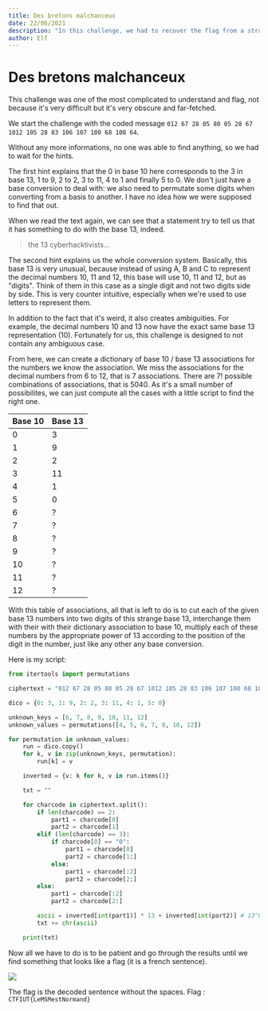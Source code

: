 ```yaml
---
title: Des bretons malchanceux
date: 22/06/2021
description: "In this challenge, we had to recover the flag from a strange sequence of numbers encoded with a weird custom base 13 and a few permutations."
author: Elf
---
```


# Des bretons malchanceux

This challenge was one of the most complicated to understand and flag, not because it's very difficult but it's very obscure and far-fetched.

We start the challenge with the coded message `012 67 28 05 80 05 28 67 1012 105 28 83 106 107 100 68 108 64`.

Without any more informations, no one was able to find anything, so we had to wait for the hints.

The first hint explains that the 0 in base 10 here corresponds to the 3 in base 13, 1 to 9, 2 to 2, 3 to 11, 4 to 1 and finally 5 to 0. We don't just have a base conversion to deal with: we also need to permutate some digits when converting from a basis to another. I have no idea how we were supposed to find that out.

When we read the text again, we can see that a statement try to tell us that it has something to do with the base 13, indeed.

> the 13 cyberhacktivists...

The second hint explains us the whole conversion system. Basically, this base 13 is very unusual, because instead of using A, B and C to represent the decimal numbers 10, 11 and 12, this base will use 10, 11 and 12, but as "digits". Think of them in this case as a single digit and not two digits side by side. This is very counter intuitive, especially when we're used to use letters to represent them.

In addition to the fact that it's weird, it also creates ambiguities. For example, the decimal numbers 10 and 13 now have the exact same base 13 representation (10). Fortunately for us, this challenge is designed to not contain any ambiguous case.

From here, we can create a dictionary of base 10 / base 13 associations for the numbers we know the association. We miss the associations for the decimal numbers from 6 to 12, that is 7 associations. There are 7! possible combinations of associations, that is 5040. As it's a small number of possibilites, we can just compute all the cases with a little script to find the right one.

| Base 10 | Base 13 |
|---------|---------|
| 0       | 3       |
| 1       | 9       |
| 2       | 2       |
| 3       | 11      |
| 4       | 1       |
| 5       | 0       |
| 6       | ?       |
| 7       | ?       |
| 8       | ?       |
| 9       | ?       |
| 10      | ?       |
| 11      | ?       |
| 12      | ?       |

With this table of associations, all that is left to do is to cut each of the given base 13 numbers into two digits of this strange base 13, interchange them with their with their dictionary association to base 10, multiply each of these numbers by the appropriate power of 13 according to the position of the digit in the number, just like any other any base conversion.

Here is my script:

```python
from itertools import permutations

ciphertext = "012 67 28 05 80 05 28 67 1012 105 28 83 106 107 100 68 108 64"

dico = {0: 3, 1: 9, 2: 2, 3: 11, 4: 1, 5: 0}

unknown_keys = [6, 7, 8, 9, 10, 11, 12]
unknown_values = permutations([4, 5, 6, 7, 8, 10, 12])

for permutation in unknown_values:
    run = dico.copy()
    for k, v in zip(unknown_keys, permutation):
        run[k] = v

    inverted = {v: k for k, v in run.items()}

    txt = ""

    for charcode in ciphertext.split():
        if len(charcode) == 2:
            part1 = charcode[0]
            part2 = charcode[1]
        elif (len(charcode) == 3):
            if charcode[0] == "0":
                part1 = charcode[0]
                part2 = charcode[1:]
            else:
                part1 = charcode[:2]
                part2 = charcode[2:]
        else:
            part1 = charcode[:2]
            part2 = charcode[2:]

        ascii = inverted[int(part1)] * 13 + inverted[int(part2)] # 13^0 = 1, no need to add it
        txt += chr(ascii)

    print(txt)
```

Now all we have to do is to be patient and go through the results until we find something that looks like a flag (it is a french sentence).

![](/articles/des_bretons_malchanceux/flag.png)

The flag is the decoded sentence without the spaces. Flag : `CTFIUT{LeMSMestNormand}`